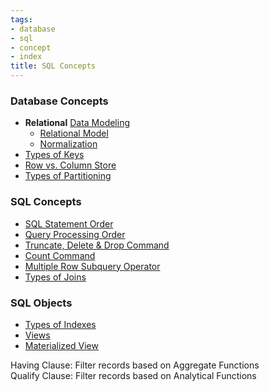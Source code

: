 ```yaml
---
tags:
- database
- sql
- concept
- index
title: SQL Concepts
---
```


### Database Concepts

* **Relational** [Data Modeling](../../database-concepts/data-modeling.md)
	* [Relational Model](relational-model.md)
	* [Normalization](normalization.md)
* [Types of Keys](types-of-keys.md)
* [Row vs. Column Store](../../database-concepts/row-vs-column-store.md)
* [Types of Partitioning](../../database-concepts/types-of-partitioning.md)

### SQL Concepts

* [SQL Statement Order](sql-statement-order.md)
* [Query Processing Order](query-processing-order.md)
* [Truncate, Delete & Drop Command](truncate,-delete-and-drop-command.md)
* [Count Command](count-command.md)
* [Multiple Row Subquery Operator](multiple-row-subquery-operator.md)
* [Types of Joins](../oracle-sql/types-of-joins.md)

### SQL Objects

* [Types of Indexes](types-of-indexes.md)
* [Views](views.md)
* [Materialized View](../oracle-sql/materialized-view.md)

Having Clause: Filter records based on Aggregate Functions  
Qualify Clause: Filter records based on Analytical Functions